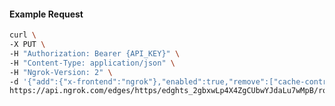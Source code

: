 <!-- Code generated for API Clients. DO NOT EDIT. -->

#### Example Request

```bash
curl \
-X PUT \
-H "Authorization: Bearer {API_KEY}" \
-H "Content-Type: application/json" \
-H "Ngrok-Version: 2" \
-d '{"add":{"x-frontend":"ngrok"},"enabled":true,"remove":["cache-control"]}' \
https://api.ngrok.com/edges/https/edghts_2gbxwLp4X4ZgCUbwYJdaLu7wMpB/routes/edghtsrt_2gbxwJwSCgVeQPa9aHb6goizNq9/request_headers
```
